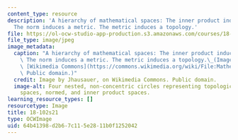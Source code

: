 ```yaml
---
content_type: resource
description: 'A hierarchy of mathematical spaces: The inner product induces a norm.
  The norm induces a metric. The metric induces a topology.'
file: https://ol-ocw-studio-app-production.s3.amazonaws.com/courses/18-102-introduction-to-functional-analysis-spring-2021/64b41398d2b67c115e2811b0f1252042_18-102s21.jpg
file_type: image/jpeg
image_metadata:
  caption: "A hierarchy of mathematical spaces: The inner product induces a norm.\
    \ The norm induces a metric. The metric induces a topology.\_(Image by Jhausauer,on\
    \ [Wikimedia Commons](https://commons.wikimedia.org/wiki/File:Mathematical_Spaces.png).\
    \ Public domain.)"
  credit: Image by Jhausauer, on Wikimedia Commons. Public domain.
  image-alt: Four nested, non-concentric circles representing topological space, metric
    spaces, normed, and inner product spaces.
learning_resource_types: []
resourcetype: Image
title: 18-102s21
type: OCWImage
uid: 64b41398-d2b6-7c11-5e28-11b0f1252042
---
```

